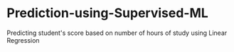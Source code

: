 # Prediction-using-Supervised-ML
Predicting student's score based on number of hours of study using Linear Regression
